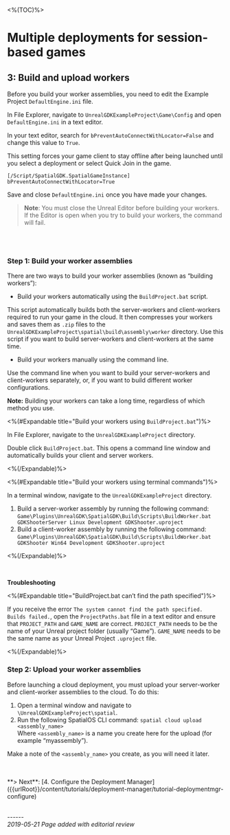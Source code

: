 <%(TOC)%>
# Multiple deployments for session-based games
## 3: Build and upload workers 

Before you build your worker assemblies, you need to edit the Example Project `DefaultEngine.ini` file.

In File Explorer, navigate to `UnrealGDKExampleProject\Game\Config` and open `DefaultEngine.ini` in a text editor. 

In your text editor, search for `bPreventAutoConnectWithLocator=False` and change this value to `True`. 

This setting forces your game client to stay offline after being launched until you select a deployment or select Quick Join in the game. 

```
[/Script/SpatialGDK.SpatialGameInstance]
bPreventAutoConnectWithLocator=True
```

Save and close `DefaultEngine.ini` once you have made your changes. 

> **Note**: You must close the Unreal Editor before building your workers. If the Editor is open when you try to build your workers, the command will fail.
</br>
</br>


### Step 1: Build your worker assemblies

There are two ways to build your worker assemblies (known as “building workers”):

- Build your workers automatically using the `BuildProject.bat` script. </br>

This script automatically builds both the server-workers and client-workers required to run your game in the cloud. It then compresses your workers and saves them as `.zip` files to the `UnrealGDKExampleProject\spatial\build\assembly\worker` directory. Use this script if you want to build server-workers and client-workers at the same time. 

- Build your workers manually using the command line. </br>

Use the command line when you want to build your server-workers and client-workers separately, or, if you want to build different worker configurations.

**Note:** Building your workers can take a long time, regardless of which method you use. 

<%(#Expandable title="Build your workers using `BuildProject.bat`")%>

In File Explorer, navigate to the `UnrealGDKExampleProject` directory.

Double click `BuildProject.bat`. This opens a command line window and automatically builds your client and server workers. 

<%(/Expandable)%>

<%(#Expandable title="Build your workers using terminal commands")%>

In a terminal window, navigate to the `UnrealGDKExampleProject` directory.

1. Build a server-worker assembly by running the following command: `Game\Plugins\UnrealGDK\SpatialGDK\Build\Scripts\BuildWorker.bat GDKShooterServer Linux Development GDKShooter.uproject`
2. Build a client-worker assembly by running the following command: `Game\Plugins\UnrealGDK\SpatialGDK\Build\Scripts\BuildWorker.bat GDKShooter Win64 Development GDKShooter.uproject`

<%(/Expandable)%>


</br>

**Troubleshooting**</br>


<%(#Expandable title="BuildProject.bat can’t find the path specified")%>

If you receive the error `The system cannot find the path specified. Builds failed.`, open the `ProjectPaths.bat` file in a text editor and ensure that `PROJECT_PATH` and `GAME_NAME` are correct. `PROJECT_PATH` needs to be the name of your Unreal project folder (usually “Game”). `GAME_NAME` needs to be the same name as your Unreal Project `.uproject` file.  

<%(/Expandable)%>

### Step 2: Upload your worker assemblies

Before launching a cloud deployment, you must upload your server-worker and client-worker assemblies to the cloud. To do this: 

1. Open a terminal window and navigate to `\UnrealGDKExampleProject\spatial`.
2. Run the following SpatialOS CLI command: `spatial cloud upload <assembly_name>`
<br/>Where `<assembly_name>` is a name you create here for the upload (for example “myassembly”).

Make a note of the `<assembly_name>` you create, as you will need it later. 

</br>
</br>
**> Next**: [4. Configure the Deployment Manager]({{urlRoot}}/content/tutorials/deployment-manager/tutorial-deploymentmgr-configure)


<br/>------<br/>
_2019-05-21 Page added with editorial review_
